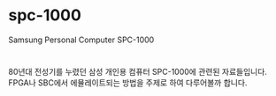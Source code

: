 # spc-1000
Samsung Personal Computer SPC-1000
#
80년대 전성기를 누렸던 삼성 개인용 컴퓨터 SPC-1000에 관련된 자료들입니다. 
FPGA나  SBC에서 에뮬레이트되는 방법을 주제로 하여 다루어볼까 합니다. 
